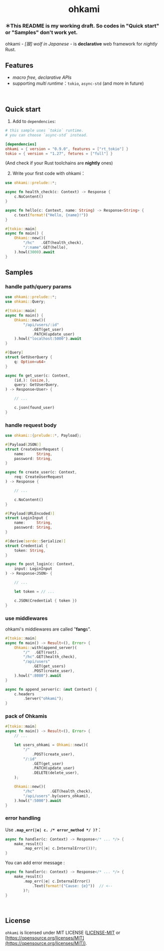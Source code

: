 <div align="center">
    <h1>ohkami</h1>
</div>

### ＊This README is my working draft. So codes in "Quick start" or "Samples" don't work yet.<br/>

ohkami *- [狼] wolf in Japanese -* is **declarative** web framework for *nightly* Rust.

## Features
- *macro free, declarative APIs*
- supporting *multi runtime*：`tokio`, `async-std` (and more in future)

<br/>

## Quick start
1. Add to `dependencies`:

```toml
# this sample uses `tokio` runtime.
# you can choose `async-std` instead.

[dependencies]
ohkami = { version = "0.9.0", features = ["rt_tokio"] }
tokio = { version = "1.27", fetures = ["full"] }
```
(And check if your Rust toolchains are **nightly** ones)

2. Write your first code with ohkami：

```rust
use ohkami::prelude::*;

async fn health_check(c: Context) -> Response {
    c.NoContent()
}

async fn hello(c: Context, name: String) -> Response<String> {
    c.text(format!("Hello, {name}!"))
}

#[tokio::main]
async fn main() {
    Ohkami::new()(
        "/hc"   .GET(health_check),
        "/:name".GET(hello),
    ).howl(3000).await
}
```

## Samples

### handle path/query params
```rust
use ohkami::prelude::*;
use ohkami::Query;

#[tokio::main]
async fn main() {
    Ohkami::new()(
        "/api/users/:id"
            .GET(get_user)
            .PATCH(update_user)
    ).howl("localhost:5000").await
}

#[Query]
struct GetUserQuery {
    q: Option<u64>
}

async fn get_user(c: Context,
    (id,): (usize,),
    query: GetUserQuery,
) -> Response<User> {

    // ...

    c.json(found_user)
}
```

### handle request body
```rust
use ohkami::{prelude::*, Payload};

#[Payload(JSON)]
struct CreateUserRequest {
    name:     String,
    password: String,
}

async fn create_user(c: Context,
    req: CreateUserRequest
) -> Response {

    // ...

    c.NoContent()
}

#[Payload(URLEncoded)]
struct LoginInput {
    name:     String,
    password: String,
}

#[derive(serde::Serialize)]
struct Credential {
    token: String,
}

async fn post_login(c: Context,
    input: LoginInput
) -> Response<JSON> {

    // ...

    let token = // ...

    c.JSON(Credential { token })
}
```

### use middlewares
ohkami's middlewares are called "**fang**s".
```rust
#[tokio::main]
async fn main() -> Result<(), Error> {
    Ohkami::with(append_server)(
        "/"  .GET(root),
        "/hc".GET(health_check),
        "/api/users"
            .GET(get_users)
            .POST(create_user),
    ).howl(":8080").await
}

async fn append_server(c: &mut Context) {
    c.headers
        .Server("ohkami");
}
```

### pack of Ohkamis
```rust
#[tokio::main]
async fn main() -> Result<(), Error> {
    // ...

    let users_ohkami = Ohkami::new()(
        "/"
            .POST(create_user),
        "/:id"
            .GET(get_user)
            .PATCH(update_user)
            .DELETE(delete_user),
    );

    Ohkami::new()(
        "/hc"       .GET(health_check),
        "/api/users".by(users_ohkami),
    ).howl(":5000").await
}
```

### error handling
Use **`.map_err(|e| c. /* error_method */ )?`**：

```rust
async fn handler(c: Context) -> Response</* ... */> {
    make_result()
        .map_err(|e| c.InternalError())?;
}
```
You can add error message :

```rust
async fn handler(c: Context) -> Response</* ... */> {
    make_result()
        .map_err(|e| c.InternalError()
            .Text(format!("Cause: {e}"))  // <--
        )?;
}
```

<br/>

## License
`ohkami` is licensed under MIT LICENSE ([LICENSE-MIT](https://github.com/kana-rus/ohkami/blob/main/LICENSE-MIT) or [https://opensource.org/licenses/MIT](https://opensource.org/licenses/MIT)).
